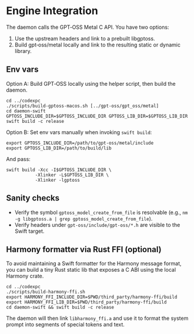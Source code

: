 # Engine Integration

The daemon calls the GPT‑OSS Metal C API. You have two options:

1) Use the upstream headers and link to a prebuilt libgptoss.
2) Build gpt‑oss/metal locally and link to the resulting static or dynamic library.

## Env vars

Option A: Build GPT‑OSS locally using the helper script, then build the daemon.

```
cd ../codexpc
./scripts/build-gptoss-macos.sh [../gpt-oss/gpt_oss/metal]
cd daemon-swift
GPTOSS_INCLUDE_DIR=$GPTOSS_INCLUDE_DIR GPTOSS_LIB_DIR=$GPTOSS_LIB_DIR swift build -c release
```

Option B: Set env vars manually when invoking `swift build`:

```
export GPTOSS_INCLUDE_DIR=/path/to/gpt-oss/metal/include
export GPTOSS_LIB_DIR=/path/to/build/lib
```

And pass:

```
swift build -Xcc -I$GPTOSS_INCLUDE_DIR \
           -Xlinker -L$GPTOSS_LIB_DIR \
           -Xlinker -lgptoss
```

## Sanity checks

- Verify the symbol `gptoss_model_create_from_file` is resolvable (e.g., `nm -g libgptoss.a | grep gptoss_model_create_from_file`).
- Verify headers under `gpt-oss/include/gpt-oss/*.h` are visible to the Swift target.

## Harmony formatter via Rust FFI (optional)

To avoid maintaining a Swift formatter for the Harmony message format, you can build a tiny Rust static lib that exposes a C ABI using the local Harmony crate.

```
cd ../codexpc
./scripts/build-harmony-ffi.sh
export HARMONY_FFI_INCLUDE_DIR=$PWD/third_party/harmony-ffi/build
export HARMONY_FFI_LIB_DIR=$PWD/third_party/harmony-ffi/build
cd daemon-swift && swift build -c release
```

The daemon will then link `libharmony_ffi.a` and use it to format the system prompt into segments of special tokens and text.
